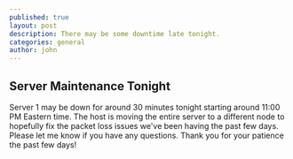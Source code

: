 ```yaml
---
published: true
layout: post
description: There may be some downtime late tonight.
categories: general
author: john
---
```

## Server Maintenance Tonight

Server 1 may be down for around 30 minutes tonight starting around 11:00 PM Eastern time. The host is moving the entire server to a different node to hopefully fix the packet loss issues we've been having the past few days. Please let me know if you have any questions. Thank you for your patience the past few days!
